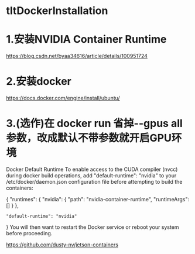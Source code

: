 # tltDockerInstallation

# 1.安装NVIDIA Container Runtime
https://blog.csdn.net/byaa34616/article/details/100951724

# 2.安装docker
https://docs.docker.com/engine/install/ubuntu/

# 3.(选作)在 docker run 省掉--gpus all参数，改成默认不带参数就开启GPU环境

Docker Default Runtime
To enable access to the CUDA compiler (nvcc) during docker build operations, add "default-runtime": "nvidia" to your /etc/docker/daemon.json configuration file before attempting to build the containers:

{
    "runtimes": {
        "nvidia": {
            "path": "nvidia-container-runtime",
            "runtimeArgs": []
        }
    },

    "default-runtime": "nvidia"
}
You will then want to restart the Docker service or reboot your system before proceeding.

https://github.com/dusty-nv/jetson-containers

